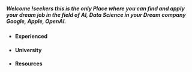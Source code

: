 <h5>
  Welcome !seekers this is the only Place where you can find and apply your dream job in the field of AI, Data Science in your Dream company Google, Apple,   OpenAI.
</h5>

* <h4> Experienced </h4>



* <h4> University </h4>





* <h4> Resources </h4>
